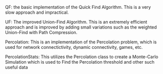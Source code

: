 QF: the basic implementation of the Quick Find Algorithm. This is a very slow approach and impractical.

UF: The improved Union-Find Algorithm. This is an extremely efficient approach and is improved by adding small variations such as the weighted Union-Find with Path Compression.

Percolation: This is an implementation of the Percolation problem, which is used for network connectictivity, dynamic connectivity, games, etc.

PercolationStats: This utilizes the Percolation class to create a Monte-Carlo Simulation which is used to Find the Percolation threshold and other such useful data
